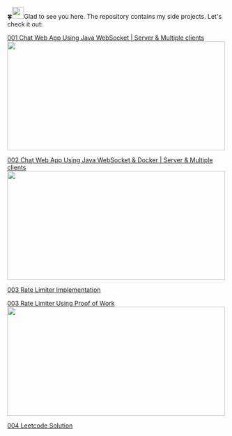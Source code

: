 🍀<img src="https://user-images.githubusercontent.com/5679180/79618120-0daffb80-80be-11ea-819e-d2b0fa904d07.gif" width="27px">Glad to see you here. The repository contains my side projects. Let's check it out:

[001 Chat Web App Using Java WebSocket | Server & Multiple clients](https://youtu.be/a0PPWwhw3OE)<br>
<img src="https://img.youtube.com/vi/a0PPWwhw3OE/maxresdefault.jpg" width="500" height="250">

[002 Chat Web App Using Java WebSocket & Docker | Server & Multiple clients](https://youtu.be/WLcfW4uaoGE) <br>
<img src="https://img.youtube.com/vi/WLcfW4uaoGE/maxresdefault.jpg" width="500" height="250">

[003 Rate Limiter Implementation](https://github.com/vkhanhqui/youtube-code/tree/main/003-rate-limiter)

[003 Rate Limiter Using Proof of Work](https://github.com/vkhanhqui/youtube-code/tree/main/003-rate-limiter-proof-of-work)<br>
<img src="https://raw.githubusercontent.com/vkhanhqui/youtube-code/main/003-rate-limiter-proof-of-work/images/pow.drawio.png" width="500" height="250">

[004 Leetcode Solution](https://github.com/vkhanhqui/youtube-code/tree/main/004-leetcode)

